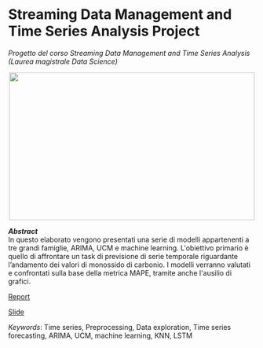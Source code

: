 # Streaming Data Management and Time Series Analysis Project 
*Progetto del corso Streaming Data Management and Time Series Analysis (Laurea magistrale Data Science)*

<p align="center">
  <img width="500" height="300" src="https://miro.medium.com/max/1400/0*ujXZGbBHYTmhKtG7.png">
</p>

_**Abstract**_ <br />
In questo elaborato vengono presentati una serie di modelli appartenenti a tre grandi famiglie, ARIMA, UCM e machine learning. L'obiettivo primario è quello di affrontare un task di previsione di serie temporale riguardante l’andamento dei valori di monossido di carbonio. I modelli verranno valutati e confrontati sulla base della metrica MAPE, tramite anche l'ausilio di grafici.

[Report](https://github.com/lorenzlorg/Streaming-Data-Management-and-Time-Series-Analysis-project/blob/main/relazione_SDMTSA_Lorgna_829776.pdf)

[Slide](https://github.com/lorenzlorg/)


*Keywords*: Time series, Preprocessing, Data exploration, Time series forecasting, ARIMA, UCM, machine learning, KNN, LSTM      




